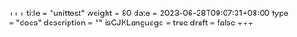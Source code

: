 +++
title = "unittest"
weight = 80
date = 2023-06-28T09:07:31+08:00
type = "docs"
description = ""
isCJKLanguage = true
draft = false
+++